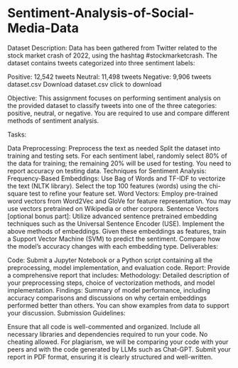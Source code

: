 # Sentiment-Analysis-of-Social-Media-Data

Dataset Description: Data has been gathered from Twitter related to the stock market crash of 2022, using the hashtag #stockmarketcrash. The dataset contains tweets categorized into three sentiment labels:

Positive: 12,542 tweets
Neutral: 11,498 tweets
Negative: 9,906 tweets
dataset.csv Download dataset.csv click to download

Objective: This assignment focuses on performing sentiment analysis on the provided dataset to classify tweets into one of the three categories: positive, neutral, or negative. You are required to use and compare different methods of sentiment analysis.

Tasks:

Data Preprocessing:
Preprocess the text as needed
Split the dataset into training and testing sets. For each sentiment label, randomly select 80% of the data for training; the remaining 20% will be used for testing. You need to report accuracy on testing data.
Techniques for Sentiment Analysis:
Frequency-Based Embeddings: Use Bag of Words and TF-IDF to vectorize the text (NLTK library). Select the top 100 features (words) using the chi-square test to refine your feature set.
Word Vectors: Employ pre-trained word vectors from Word2Vec and GloVe for feature representation. You may use vectors pretrained on Wikipedia or other corpora.
Sentence Vectors [optional bonus part]: Utilize advanced sentence pretrained embedding techniques such as the Universal Sentence Encoder (USE).
Implement the above methods of embeddings. Given these embeddings as features, train a Support Vector Machine (SVM) to predict the sentiment. Compare how the model’s accuracy changes with each embedding type. 
Deliverables:

Code: Submit a Jupyter Notebook or a Python script containing all the preprocessing, model implementation, and evaluation code.
Report: Provide a comprehensive report that includes:
Methodology: Detailed description of your preprocessing steps, choice of vectorization methods, and model implementation.
Findings: Summary of model performance, including accuracy comparisons and discussions on why certain embeddings performed better than others. You can show examples from data to support your discussion.
Submission Guidelines:

Ensure that all code is well-commented and organized. 
Include all necessary libraries and dependencies required to run your code.
No cheating allowed. For plagiarism, we will be comparing your code with your peers and with the code generated by LLMs such as Chat-GPT.
Submit your report in PDF format, ensuring it is clearly structured and well-written.
 
